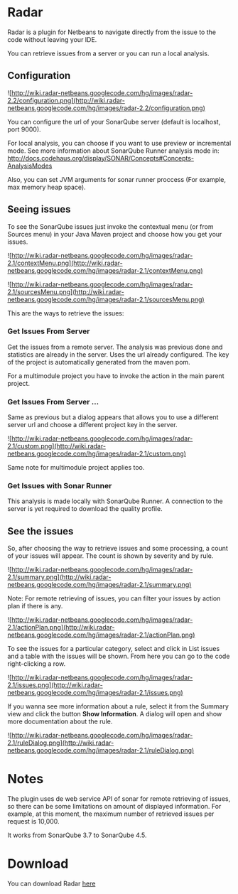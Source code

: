 # Radar #

Radar is a plugin for Netbeans to navigate directly from the issue to the code without leaving your IDE.

You can retrieve issues from a server or you can run a local analysis.

## Configuration ##

![http://wiki.radar-netbeans.googlecode.com/hg/images/radar-2.2/configuration.png](http://wiki.radar-netbeans.googlecode.com/hg/images/radar-2.2/configuration.png)

You can configure the url of your SonarQube server (default is localhost, port 9000).

For local analysis, you can choose if you want to use preview or incremental mode. See more information about SonarQube Runner analysis mode in: http://docs.codehaus.org/display/SONAR/Concepts#Concepts-AnalysisModes

Also, you can set JVM arguments for sonar runner proccess (For example, max memory heap space).

## Seeing issues ##

To see the SonarQube issues just invoke the contextual menu (or from Sources menu) in your Java Maven project and choose how you get your issues.

![http://wiki.radar-netbeans.googlecode.com/hg/images/radar-2.1/contextMenu.png](http://wiki.radar-netbeans.googlecode.com/hg/images/radar-2.1/contextMenu.png)

![http://wiki.radar-netbeans.googlecode.com/hg/images/radar-2.1/sourcesMenu.png](http://wiki.radar-netbeans.googlecode.com/hg/images/radar-2.1/sourcesMenu.png)

This are the ways to retrieve the issues:

### Get Issues From Server ###

Get the issues from a remote server. The analysis was previous done and statistics are already in the server. Uses the url already configured.
The key of the project is automatically generated from the maven pom.

For a multimodule project you have to invoke the action in the main parent project.

### Get Issues From Server ... ###

Same as previous but a dialog appears that allows you to use a different server url and choose a different project key in the server.

![http://wiki.radar-netbeans.googlecode.com/hg/images/radar-2.1/custom.png](http://wiki.radar-netbeans.googlecode.com/hg/images/radar-2.1/custom.png)

Same note for multimodule project applies too.

### Get Issues with Sonar Runner ###

This analysis is made locally with SonarQube Runner. A connection to the server is yet required to download the quality profile.

## See the issues ##

So, after choosing the way to retrieve issues and some processing, a count of your issues will appear. The count is shown by severity and by rule.

![http://wiki.radar-netbeans.googlecode.com/hg/images/radar-2.1/summary.png](http://wiki.radar-netbeans.googlecode.com/hg/images/radar-2.1/summary.png)

Note: For remote retrieving of issues, you can filter your issues by action plan if there is any.

![http://wiki.radar-netbeans.googlecode.com/hg/images/radar-2.1/actionPlan.png](http://wiki.radar-netbeans.googlecode.com/hg/images/radar-2.1/actionPlan.png)

To see the issues for a particular category, select and click in List issues and a table with the issues will be shown. From here you can go to the code
right-clicking a row.

![http://wiki.radar-netbeans.googlecode.com/hg/images/radar-2.1/issues.png](http://wiki.radar-netbeans.googlecode.com/hg/images/radar-2.1/issues.png)

If you wanna see more information about a rule, select it from the Summary view and click the button **Show Information**. A dialog will open and show more documentation about the rule.

![http://wiki.radar-netbeans.googlecode.com/hg/images/radar-2.1/ruleDialog.png](http://wiki.radar-netbeans.googlecode.com/hg/images/radar-2.1/ruleDialog.png)

# Notes #

The plugin uses de web service API of sonar for remote retrieving of issues, so there can be some limitations on amount of displayed information. For example, at this moment, the maximum number of retrieved issues per request is 10,000.

It works from SonarQube 3.7 to SonarQube 4.5.

# Download #

You can download Radar [here](http://plugins.netbeans.org/plugin/51532/radar-netbeans)